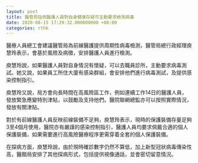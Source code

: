 ```yaml
---
layout: post
title: 醫管局指倘醫護人員對自身健康存疑可主動要求檢測病毒
date: 2020-08-15 17:29:32.000000000 +08:00
categories: rthk
---
```


醫療人員總工會建議醫管局為前線醫護提供周期性病毒檢測，醫管局總行政經理庾慧玲表示，會基於風險及病徵，安排醫護人員進行檢測。

庾慧玲說，如果醫護人員對自身情況有懷疑，可以去職員診所，主動要求病毒測試。她又說，如果員工所住大廈有感染群組，會安排他們進行病毒測試，及提供感染控制指引。

庾慧玲又說，局方會向長時間在高風險區工作，例如連續工作14日的醫護人員，發放緊急應變特別津貼，以鼓勵及支持他們。醫院聯網總監亦可以按照實際情況，發放有關津貼。

對於有前線醫護人員反映前線裝備不足夠，庾慧玲表示，現時的保護裝備存量足夠3至4個月使用，醫院亦有嚴謹的感染控制指引，醫護人員均要求佩戴合適的個人保護裝備，如果需要進行高風險醫療程序更需穿着全套的個人保護裝備。

在探病方面，庾慧玲說，由於現時確診數字仍然不算低，加上新型冠狀病毒傳染性高，醫館局安排了其他探病形式，包括提供視像通話，並會密切留意情況。
